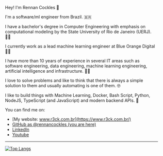 <!--
**rennancockles/rennancockles** is a ✨ _special_ ✨ repository because its `README.md` (this file) appears on your GitHub profile.

Here are some ideas to get you started:

- 🔭 I’m currently working on ...
- 🌱 I’m currently learning ...
- 👯 I’m looking to collaborate on ...
- 🤔 I’m looking for help with ...
- 💬 Ask me about ...
- 📫 How to reach me: ...
- 😄 Pronouns: ...
- ⚡ Fun fact: ...
-->


Hey! I'm Rennan Cockles 👋

I'm a software/ml engineer from Brazil. 🇧🇷

I have a bachelor's degree in Computer Engineering with emphasis on computational modeling by the State University of Rio de Janeiro (UERJ). 👨‍🎓

I currently work as a lead machine learning engineer at Blue Orange Digital 👨‍💼

I have more than 10 years of experience in several IT areas such as software engineering, data engineering, machine learning engineering, artificial intelligence and infrastructure. 👨‍💻

I love to solve problems and like to think that there is always a simple solution to them and usually automating is one of them. 🤓

I like to build things with Machine Learning, Docker, Bash Script, Python, NodeJS, TypeScript (and JavaScript) and modern backend APIs. 👊

You can find me on:

* [My website: www.r3ck.com.br](https://www.r3ck.com.br/)
* [GitHub as @rennancockles (you are here)](https://github.com/rennancockles)
* [LinkedIn](https://linkedin.com/in/rennancockles)
* [Youtube](https://youtube.com/R3CkTech)

--------------

 [![Top Langs](https://github-readme-stats.vercel.app/api/top-langs/?username=rennancockles&hide=jupyter%20notebook&theme=github_dark&card_width=495)](https://github.com/rennancockles)

